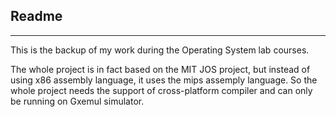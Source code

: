 ## Readme
---
This is the backup of my work during the Operating System lab courses. 

The whole project is in fact based on the MIT JOS project, but instead of using x86 assembly language, it uses the mips assemply language. So the whole project needs the support of cross-platform compiler and can only be running on Gxemul simulator.
